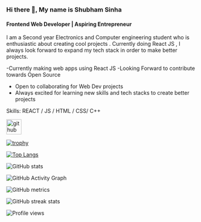### Hi there 👋, My name is Shubham Sinha
#### Frontend Web Developer | Aspiring Entrepreneur
I am a Second year Electronics and Computer engineering student who is enthusiastic about creating cool projects . Currently doing React JS , I always look forward to expand my tech stack in order to make better projects.

-Currently making web apps using React JS
-Looking Forward to contribute towards Open Source
- Open to collaborating for Web Dev projects
- Always excited for learning new skills and tech stacks to create better projects

Skills: REACT / JS / HTML / CSS/ C++

[<img src='https://cdn.jsdelivr.net/npm/simple-icons@3.0.1/icons/github.svg' alt='github' height='40'>](https://github.com/IamSinha27)  

[![trophy](https://github-profile-trophy.vercel.app/?username=IamSinha27)](https://github.com/ryo-ma/github-profile-trophy)

[![Top Langs](https://github-readme-stats.vercel.app/api/top-langs/?username=IamSinha27)](https://github.com/anuraghazra/github-readme-stats)

![GitHub stats](https://github-readme-stats.vercel.app/api?username=IamSinha27&show_icons=true)  

![GitHub Activity Graph](https://activity-graph.herokuapp.com/graph?username=IamSinha27)  

![GitHub metrics](https://metrics.lecoq.io/IamSinha27)  

![GitHub streak stats](https://github-readme-streak-stats.herokuapp.com/?user=IamSinha27)  

![Profile views](https://gpvc.arturio.dev/IamSinha27) 
